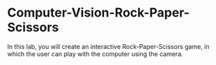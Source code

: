 # Computer-Vision-Rock-Paper-Scissors
In this lab, you will create an interactive Rock-Paper-Scissors game, in which the user can play with the computer using the camera.
